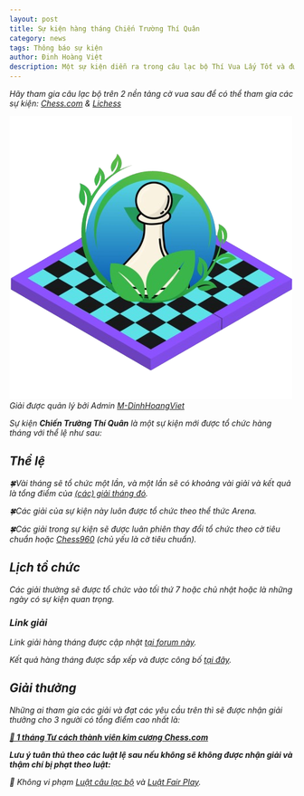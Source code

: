 ```yaml
---
layout: post
title: Sự kiện hàng tháng Chiến Trường Thí Quân
category: news
tags: Thông báo sự kiện
author: Đinh Hoàng Việt
description: Một sự kiện diễn ra trong câu lạc bộ Thí Vua Lấy Tốt và được tổ chức hàng tháng với giải thưởng là <a href="https://chess.com/membership">tư cách thành viên kim cương Chess.com</a> 1 tháng.
---
```


<i>Hãy tham gia câu lạc bộ trên 2 nền tảng cờ vua sau để có thể tham gia các sự kiện: [Chess.com](https://link.chess.com/club/0CVQh6) & [Lichess](https://lichess.org/team/thi-vua-lay-tot-tungjohn-playing-chess)

![CTTQ_logo](/images/news/2024/09/06/cttq_logo.png)
*Giải được quản lý bởi Admin [M-DinhHoangViet](/leaders#admins)*

Sự kiện <b>Chiến Trường Thí Quân</b> là một sự kiện mới được tổ chức hàng tháng với thể lệ như sau:

## Thể lệ

🍀Vài tháng sẽ tổ chức một lần, và một lần sẽ có khoảng vài giải và kết quả là tổng điểm của [(các) giải tháng đó](https://chess.com/forum/view/link-giai-chien-truong-thi-quan).

🍀Các giải của sự kiện này luôn được tổ chức theo thể thức Arena.

🍀Các giải trong sự kiện sẽ được luân phiên thay đổi tổ chức theo cờ tiêu chuẩn hoặc [Chess960](https://chess.com/article/chess-variants#Chess960) (chủ yếu là cờ tiêu chuẩn).

## Lịch tổ chức

Các giải thường sẽ được tổ chức vào tối thứ 7 hoặc chủ nhật hoặc là những ngày có sự kiện quan trọng.

### Link giải

Link giải hàng tháng được cập nhật [tại forum này](//chess.com/forum/view/link-giai-chien-truong-thi-quan).

Kết quả hàng tháng được sắp xếp và được công bố [tại đây](/events/tournaments/cttq).

## Giải thưởng

Những ai tham gia các giải và đạt các yêu cầu trên thì sẽ được nhận giải thưởng cho 3 người có tổng điểm cao nhất là:

**[💎 1 tháng Tư cách thành viên kim cương Chess.com](https://chess.com/membership)**

__Lưu ý tuân thủ theo các luật lệ sau nếu không sẽ không được nhận giải và thậm chí bị phạt theo luật:__

🚫 Không vi phạm [Luật câu lạc bộ](https://chess.com/news/quy-dinh-cua-clb-tungjohn-playing-chess-7-2024) và [Luật Fair Play](https://chess.com/news/luat-choi-cong-bang-cua-clb-thi-vua-lay-tot).
